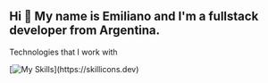 <h2>Hi 👋 My name is Emiliano and I'm a fullstack developer from Argentina.</h2>


Technologies that I work with

 



 [![My Skills](https://skillicons.dev/icons?i=js,typescript,html,css,react,next,jest,redux,tailwind,sass,nodejs,express,mongodb,postgresql,sequelize,jest,vscode,)](https://skillicons.dev)
